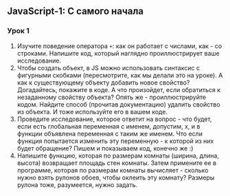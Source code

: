 ## JavaScript-1: С самого начала

### Урок 1

1. Изучите поведение оператора <code>+</code>: как он работает с числами, как - со строками. Напишите код, который наглядно проиллюстрирует ваше исследование.
2. Чтобы создать объект, в JS можно использовать синтаксис с фигурными скобками (пересмотрите, как мы делали это на уроке). 
   А как к существующему объекту добавить новое свойство? Догадайтесь, покажите в коде.
   А что произойдет, если обратиться к незаданному свойству объекта? Опять же - проиллюстрируйте кодом.
   Найдите способ (прочитав документацию) удалить свойство из объекта. И тоже используйте его в вашем коде.
3. Проведите исследование, которое ответит на вопрос - что будет, если есть глобальная переменная с именем, допустим, x, и в функции объявлена переменная с таким же именем. Что если функция попытается изменить эту переменную - к которой из них будет обращение? Пишем и показываем код, конечно же :)
4. Напишите функцию, которая по размерам комнаты (ширина, длина, высота) возвращает площадь стен комнаты. Затем примените ее в программе, которая по размерам комнаты вычисляет - сколько нужно взять рулонов обоев, чтобы оклеить эту комнату? Размеры рулона тоже, разумеется, нужно задать.
   